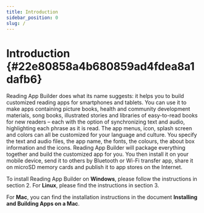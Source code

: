 ```yaml
---
title: Introduction
sidebar_position: 0
slug: /
---
```


# Introduction {#22e80858a4b680859ad4fdea8a1dafb6}

Reading App Builder does what its name suggests: it helps you to build customized reading apps for smartphones and tablets. You can use it to make apps containing picture books, health and community development materials, song books, illustrated stories and libraries of easy-to-read books for new readers – each with the option of synchronizing text and audio, highlighting each phrase as it is read. The app menus, icon, splash screen and colors can all be customized for your language and culture. You specify the text and audio files, the app name, the fonts, the colours, the about box information and the icons. Reading App Builder will package everything together and build the customized app for you. You then install it on your mobile device, send it to others by Bluetooth or Wi-Fi transfer app, share it on microSD memory cards and publish it to app stores on the Internet.

To install Reading App Builder on **Windows**, please follow the instructions in section 2. For **Linux**, please find the instructions in section 3.

For **Mac**, you can find the installation instructions in the document **Installing and Building Apps on a Mac**.

